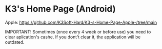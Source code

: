 # K3's Home Page (Android)
Apple: https://github.com/K3Soft-Hard/K3-s-Home-Page-Apple-/tree/main

 IMPORTANT!
 Sometimes (once every 4 week or before use)
 you need to clear aplication's cashe.
 If you dont't clear it, the application
 will be outdated.
